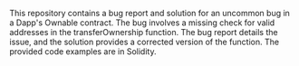 This repository contains a bug report and solution for an uncommon bug in a Dapp's Ownable contract. The bug involves a missing check for valid addresses in the transferOwnership function. The bug report details the issue, and the solution provides a corrected version of the function.  The provided code examples are in Solidity.